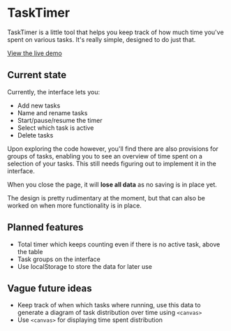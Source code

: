 TaskTimer
=========

TaskTimer is a little tool that helps you keep track of how much time you've spent on various tasks. It's really simple, designed to do just that.

[View the live demo](http://tasktimer.tapo.me)

Current state
-------------

Currently, the interface lets you:

* Add new tasks
* Name and rename tasks
* Start/pause/resume the timer
* Select which task is active
* Delete tasks

Upon exploring the code however, you'll find there are also provisions for groups of tasks, enabling you to see an overview of time spent on a selection of your tasks. This still needs figuring out to implement it in the interface.

When you close the page, it will **lose all data** as no saving is in place yet.

The design is pretty rudimentary at the moment, but that can also be worked on when more functionality is in place.

Planned features
----------------

* Total timer which keeps counting even if there is no active task, above the table
* Task groups on the interface
* Use localStorage to store the data for later use

Vague future ideas
------------------

* Keep track of when which tasks where running, use this data to generate a diagram of task distribution over time using `<canvas>`
* Use `<canvas>` for displaying time spent distribution

